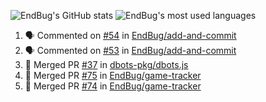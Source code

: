 ![EndBug's GitHub stats](https://github-readme-stats.vercel.app/api?username=endbug&show_icons=true)
![EndBug's most used languages](https://github-readme-stats.vercel.app/api/top-langs/?username=endbug&layout=compact)

<!--START_SECTION:activity-->
1. 🗣 Commented on [#54](https://github.com//EndBug/add-and-commit/issues/54) in [EndBug/add-and-commit](https://github.com//EndBug/add-and-commit)
2. 🗣 Commented on [#53](https://github.com//EndBug/add-and-commit/issues/53) in [EndBug/add-and-commit](https://github.com//EndBug/add-and-commit)
3. 🎉 Merged PR [#37](https://github.com//dbots-pkg/dbots.js/pull/37) in [dbots-pkg/dbots.js](https://github.com//dbots-pkg/dbots.js)
4. 🎉 Merged PR [#75](https://github.com//EndBug/game-tracker/pull/75) in [EndBug/game-tracker](https://github.com//EndBug/game-tracker)
5. 🎉 Merged PR [#74](https://github.com//EndBug/game-tracker/pull/74) in [EndBug/game-tracker](https://github.com//EndBug/game-tracker)
<!--END_SECTION:activity-->

<!--
**EndBug/EndBug** is a ✨ _special_ ✨ repository because its `README.md` (this file) appears on your GitHub profile.

Here are some ideas to get you started:

- 🔭 I’m currently working on ...
- 🌱 I’m currently learning ...
- 👯 I’m looking to collaborate on ...
- 🤔 I’m looking for help with ...
- 💬 Ask me about ...
- 📫 How to reach me: ...
- 😄 Pronouns: ...
- ⚡ Fun fact: ...
-->
